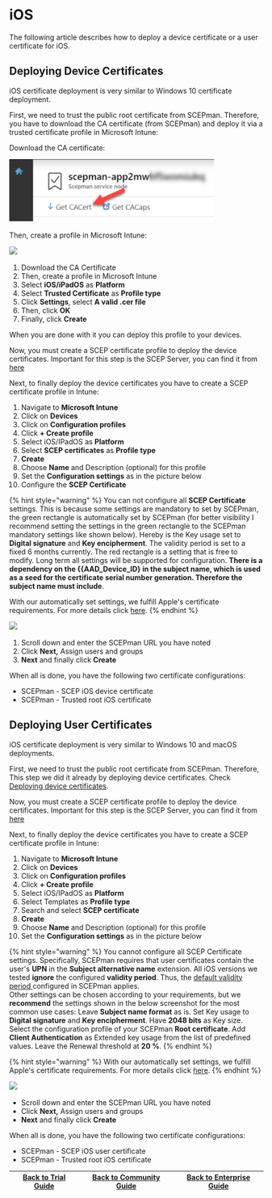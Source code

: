 # iOS

The following article describes how to deploy a device certificate or a user certificate for iOS.

## Deploying Device Certificates

iOS certificate deployment is very similar to Windows 10 certificate deployment.

First, we need to trust the public root certificate from SCEPman. Therefore, you have to download the CA certificate (from SCEPman) and deploy it via a trusted certificate profile in Microsoft Intune:

Download the CA certificate:

![](<../../.gitbook/assets/scepman24 (1) (7) (8) (8) (8) (4) (8).png>)

Then, create a profile in Microsoft Intune:

![](<../../.gitbook/assets/2021-10-22 11\_48\_06-Window.png>)

1. Download the CA Certificate
2. Then, create a profile in Microsoft Intune
3. Select **iOS/iPadOS** as **Platform**
4. Select **Trusted Certificate** as **Profile type**
5. Click **Settings**, select **A valid .cer file**
6. Then, click **OK**
7. Finally, click **Create**

When you are done with it you can deploy this profile to your devices.

Now, you must create a SCEP certificate profile to deploy the device certificates. Important for this step is the SCEP Server, you can find it from [here](windows-10.md#how-to-find-scep-url-for-intune)

Next, to finally deploy the device certificates you have to create a SCEP certificate profile in Intune:

1. Navigate to **Microsoft Intune**
2. Click on **Devices**
3. Click on **Configuration profiles**
4. Click **+ Create profile**
5. Select iOS/IPadOS as **Platform**
6. Select **SCEP certificates** as **Profile type**
7. **Create**
8. Choose **Name** and Description (optional) for this profile
9. Set the **Configuration settings** as in the picture below
10. Configure the **SCEP Certificate**

{% hint style="warning" %}
You can not configure all **SCEP Certificate** settings. This is because some settings are mandatory to set by SCEPman, the green rectangle is automatically set by SCEPman (for better visibility I recommend setting the settings in the green rectangle to the SCEPman mandatory settings like shown below). Hereby is the Key usage set to **Digital signature** and **Key encipherment**. The validity period is set to a fixed 6 months currently. The red rectangle is a setting that is free to modify. Long term all settings will be supported for configuration. **There is a dependency on the {{AAD\_Device\_ID} in the subject name, which is used as a seed for the certificate serial number generation. Therefore the subject name must include**.

With our automatically set settings, we fulfill Apple's certificate requirements. For more details click [here](https://support.apple.com/en-us/HT210176).
{% endhint %}

![](<../../.gitbook/assets/2021-10-22 12\_14\_11-Window.png>)

1. Scroll down and enter the SCEPman URL you have noted
2. Click **Next,** Assign users and groups
3. **Next** and finally click **Create**

When all is done, you have the following two certificate configurations:

* SCEPman - SCEP iOS device certificate
* SCEPman - Trusted root iOS certificate

## Deploying User Certificates

iOS certificate deployment is very similar to Windows 10 and macOS deployments.

First, we need to trust the public root certificate from SCEPman. Therefore, This step we did it already by deploying device certificates. Check [Deploying device certificates](ios.md#deploying-device-certificates).

Now, you must create a SCEP certificate profile to deploy the device certificates. Important for this step is the SCEP Server, you can find it from [here](windows-10.md#how-to-find-scep-url-for-intune)

Next, to finally deploy the device certificates you have to create a SCEP certificate profile in Intune:

1. Navigate to **Microsoft Intune**
2. Click on **Devices**
3. Click on **Configuration profiles**
4. Click **+ Create profile**
5. Select iOS/IPadOS as **Platform**
6. Select Templates as **Profile type**
7. Search and select **SCEP certificate**
8. **Create**
9. Choose **Name** and Description (optional) for this profile
10. Set the **Configuration settings** as in the picture below

{% hint style="warning" %}
You cannot configure all SCEP Certificate settings. Specifically, SCEPman requires that user certificates contain the user's **UPN** in the **Subject alternative name** extension. All iOS versions we tested **ignore** the configured **validity period**. Thus, the [default validity period ](../../scepman-configuration/optional/application-settings/intune-validation.md#appconfig-intunevalidation-validityperioddays)configured in SCEPman applies.\
Other settings can be chosen according to your requirements, but we **recommend** the settings shown in the below screenshot for the most common use cases: Leave **Subject name format** as is. Set Key usage to **Digital signature** and **Key encipherment**. Have **2048 bits** as Key size. Select the configuration profile of your SCEPman **Root certificate**. Add **Client Authentication** as Extended key usage from the list of predefined values. Leave the Renewal threshold at **20 %**.
{% endhint %}

{% hint style="warning" %}
With our automatically set settings, we fulfill Apple's certificate requirements. For more details click [here](https://support.apple.com/en-us/HT210176).
{% endhint %}

![](<../../.gitbook/assets/2021-10-22 12\_32\_39-Window.png>)

* Scroll down and enter the SCEPman URL you have noted
* Click **Next,** Assign users and groups
* **Next** and finally click **Create**

When all is done, you have the following two certificate configurations:

* SCEPman - SCEP iOS user certificate
* SCEPman - Trusted root iOS certificate

| ​[Back to Trial Guide​](../../scepman-deployment/trial-guide.md#step-4-configure-intune-deployment-profiles) | [Back to Community Guide](../../scepman-deployment/community-guide.md#step-9-configure-intune-deployment-profiles) | ​[Back to Enterprise Guide​](../../scepman-deployment/enterprise-guide.md#step-11-configure-intune-deployment-profiles) |
| ------------------------------------------------------------------------------------------------------------ | ------------------------------------------------------------------------------------------------------------------ | ----------------------------------------------------------------------------------------------------------------------- |
